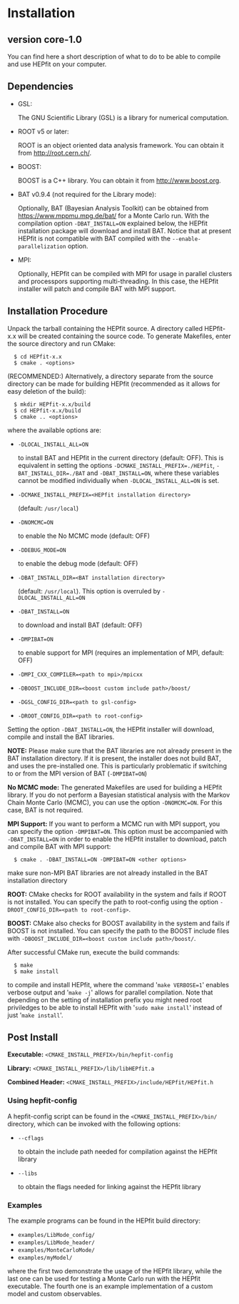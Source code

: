 Installation   
===================================================================

version core-1.0
-----------

You can find here a short description of what to do to be able to compile 
and use HEPfit on your computer.


Dependencies
------------

  * GSL:  

    The GNU Scientific Library (GSL) is a library for numerical computation. 

  * ROOT v5 or later:  

    ROOT is an object oriented data analysis framework. You can obtain 
    it from http://root.cern.ch/.

  * BOOST:  

    BOOST is a C++ library. You can obtain it from http://www.boost.org.

  * BAT v0.9.4 (not required for the Library mode):  

    Optionally, BAT (Bayesian Analysis Toolkit) can be obtained from 
    https://www.mppmu.mpg.de/bat/ for a Monte Carlo run. With the compilation 
    option `-DBAT_INSTALL=ON` explained below, the HEPfit installation package 
    will download and install BAT. Notice that at present HEPfit is not
    compatible with BAT compiled with the `--enable-parallelization` option.

  * MPI:  

    Optionally, HEPfit can be compiled with MPI for usage in parallel 
    clusters and processpors supporting multi-threading. In this case,
    the HEPfit installer will patch and compile BAT with MPI support.


Installation Procedure
----------------------
Unpack the tarball containing the HEPfit source. A directory called 
HEPfit-x.x will be created containing the source code. To generate 
Makefiles, enter the source directory and run CMake:

~~~~~~~~~~~~~~~~~~~~~~  
  $ cd HEPfit-x.x  
  $ cmake . <options>  
~~~~~~~~~~~~~~~~~~~~~~

(RECOMMENDED:) Alternatively, a directory separate from the source directory can be made for
building HEPfit (recommended as it allows for easy deletion of the build):

~~~~~~~~~~~~~~~~~~~~~~~~~~~~  
  $ mkdir HEPfit-x.x/build  
  $ cd HEPfit-x.x/build  
  $ cmake .. <options>  
~~~~~~~~~~~~~~~~~~~~~~~~~~~~  

where the available options are:

  * `-DLOCAL_INSTALL_ALL=ON`  

    to install BAT and HEPfit in the current directory (default: OFF). 
    This is equivalent in setting the options `-DCMAKE_INSTALL_PREFIX=./HEPfit`, 
    `-BAT_INSTALL_DIR=./BAT` and `-DBAT_INSTALL=ON`, where these variables cannot 
    be modified individually when `-DLOCAL_INSTALL_ALL=ON` is set. 

  * `-DCMAKE_INSTALL_PREFIX=<HEPfit installation directory>`  

    (default: `/usr/local`)  
  
  * `-DNOMCMC=ON`  

    to enable the No MCMC mode (default: OFF)

  * `-DDEBUG_MODE=ON`  

    to enable the debug mode (default: OFF)

  * `-DBAT_INSTALL_DIR=<BAT installation directory>`  

    (default: `/usr/local`). This option is overruled by `-DLOCAL_INSTALL_ALL=ON`

  * `-DBAT_INSTALL=ON`  

    to download and install BAT (default: OFF)

  * `-DMPIBAT=ON`  

    to enable support for MPI
    (requires an implementation of MPI, default: OFF)

  * `-DMPI_CXX_COMPILER=<path to mpi>/mpicxx`

  * `-DBOOST_INCLUDE_DIR=<boost custom include path>/boost/`  

  * `-DGSL_CONFIG_DIR=<path to gsl-config>`  

  * `-DROOT_CONFIG_DIR=<path to root-config>`  

Setting the option `-DBAT_INSTALL=ON`, the HEPfit installer will download, 
compile and install the BAT libraries.

**NOTE:**
Please make sure that the BAT libraries are not already present in the
BAT installation directory. If it is present, the installer does not
build BAT, and uses the pre-installed one. This is particularly problematic
if switching to or from the MPI version of BAT (`-DMPIBAT=ON`)

**No MCMC mode:**
The generated Makefiles are used for building a HEPfit library. If
you do not perform a Bayesian statistical analysis with the Markov
Chain Monte Carlo (MCMC), you can use the option `-DNOMCMC=ON`. For
this case, BAT is not required. 

**MPI Support:**
If you want to perform a MCMC run with MPI support, you can specify
the option `-DMPIBAT=ON`. This option must be accompanied with
`-DBAT_INSTALL=ON` in order to enable the HEPfit installer to
download, patch and compile BAT with MPI support:

~~~~~~~~~~~~~~~~~~~~~~~~~~~~~~~~~~~~~~~~~~~~~~~~~~~~~~~~~  
  $ cmake . -DBAT_INSTALL=ON -DMPIBAT=ON <other options>  
~~~~~~~~~~~~~~~~~~~~~~~~~~~~~~~~~~~~~~~~~~~~~~~~~~~~~~~~~

make sure non-MPI BAT libraries are not already installed in the 
BAT installation directory

**ROOT:**
CMake checks for ROOT availability in the system and fails if ROOT is
not installed. You can specify the path to root-config using the
option `-DROOT_CONFIG_DIR=<path to root-config>`. 

**BOOST:**
CMake also checks for BOOST availability in the system and fails if
BOOST is not installed. You can specify the path to the BOOST include
files with `-DBOOST_INCLUDE_DIR=<boost custom include path>/boost/`. 

After successful CMake run, execute the build commands:

~~~~~~~~~~~~~~~~~  
  $ make  
  $ make install  
~~~~~~~~~~~~~~~~~

to compile and install HEPfit, where the command '`make VERBOSE=1`'
enables verbose output and '`make -j`' allows for parallel compilation.
Note that depending on the setting of installation prefix you might
need root priviledges to be able to install HEPfit with '`sudo make
install`' instead of just '`make install`'.


Post Install
------------

**Executable:** `<CMAKE_INSTALL_PREFIX>/bin/hepfit-config`  

**Library:** `<CMAKE_INSTALL_PREFIX>/lib/libHEPfit.a`  

**Combined Header:** `<CMAKE_INSTALL_PREFIX>/include/HEPfit/HEPfit.h`  

### Using hepfit-config

A hepfit-config script can be found in the `<CMAKE_INSTALL_PREFIX>/bin/`
directory, which can be invoked with the following options:

  * `--cflags`  

    to obtain the include path needed for compilation against the HEPfit library

  * `--libs`  

    to obtain the flags needed for linking against the HEPfit library

### Examples

The example programs can be found in the HEPfit build directory:  

  * `examples/LibMode_config/`  
  * `examples/LibMode_header/` 
  * `examples/MonteCarloMode/`
  * `examples/myModel/`

where the first two demonstrate the usage of the HEPfit library, while 
the last one can be used for testing a Monte Carlo run with the HEPfit 
executable. The fourth one is an example implementation of a custom 
model and custom observables.



